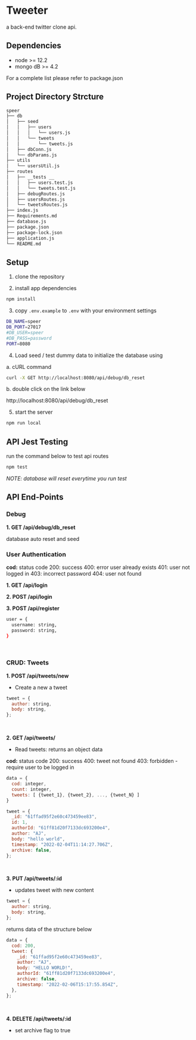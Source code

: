 # Tweeter

a back-end twitter clone api.

## Dependencies

- node >= 12.2
- mongo dB >= 4.2

For a complete list please refer to package.json

## Project Directory Strcture

```sh
speer
├── db
│   ├── seed
│   │   ├── users
│   │   │   └── users.js
│   │   └── tweets
│   │       └── tweets.js
│   ├── dbConn.js
│   └── dbParams.js
├── utils
│   └── usersUtil.js
├── routes
│   ├── __tests __
│   │   ├── users.test.js
│   │   └── tweets.test.js
│   ├── debugRoutes.js
│   ├── usersRoutes.js
│   └── tweetsRoutes.js
├── index.js
├── Requirements.md
├── database.js
├── package.json
├── package-lock.json
├── application.js
└── README.md
```


## Setup

1. clone the repository

2. install app dependencies

```sh
npm install
```

3. copy `.env.example` to `.env` with your environment settings

```sh
DB_NAME=speer
DB_PORT=27017
#DB_USER=speer
#DB_PASS=password
PORT=8080
```

4. Load seed / test dummy data to initialize the database using

a. cURL command

```sh
curl -X GET http://localhost:8080/api/debug/db_reset
```

b. double click on the link below

http://localhost:8080/api/debug/db_reset

5. start the server

```sh
npm run local
```

## API Jest Testing

run the command below to test api routes

```sh
npm test
```

_NOTE: database will reset everytime you run test_

## API End-Points

### Debug

**1. GET /api/debug/db_reset** 

database auto reset and seed

### User Authentication


**cod:** status code
200: success
400: error user already exists
401: user not logged in
403: incorrect password
404: user not found



**1. GET  /api/login**

**2. POST /api/login**

**3. POST /api/register**

```sh
user = {
  username: string,
  password: string,
}
```


<br>

### CRUD: Tweets

**1. POST /api/tweets/new**

- Create a new a tweet

```js
tweet = {
  author: string,
  body: string,
};
```

<br>

**2. GET /api/tweets/**

- Read tweets: returns an object data

**cod:** status code
200: success
400: tweet not found
403: forbidden - require user to be logged in

```js
data = {
  cod: integer,
  count: integer,
  tweets: [ {tweet_1}, {tweet_2}, ..., {tweet_N} ]
}

tweet = {
  _id: "61ffad95f2e60c473459ee83",
  id: 1,
  authorId: "61ff81d20f7133dc693200e4",
  author: "AJ",
  body: "hello world",
  timestamp: "2022-02-04T11:14:27.706Z",
  archive: false,
};
```

<br>

**3. PUT /api/tweets/:id**

- updates tweet with new content

```js
tweet = {
  author: string,
  body: string,
};
```

returns data of the structure below

```js
data = {
  cod: 200,
  tweet: {
    _id: "61ffad95f2e60c473459ee83",
    author: "AJ",
    body: "HELLO WORLD!",
    authorId: "61ff81d20f7133dc693200e4",
    archive: false,
    timestamp: "2022-02-06T15:17:55.854Z",
  },
};
```

<br>

**4. DELETE /api/tweets/:id**

- set archive flag to true
